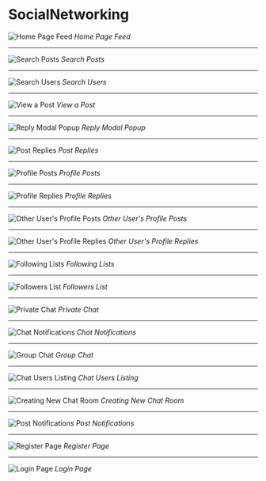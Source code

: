 # SocialNetworking

![Home Page Feed](https://raw.githubusercontent.com/elvan/social-networking-app-express-mongoose-socketio/main/_screenshots/Screenshot%202023-04-27%20133038.png)
*Home Page Feed*

---

![Search Posts](https://raw.githubusercontent.com/elvan/social-networking-app-express-mongoose-socketio/main/_screenshots/Screenshot%202023-04-27%20133116.png)
*Search Posts*

---

![Search Users](https://raw.githubusercontent.com/elvan/social-networking-app-express-mongoose-socketio/main/_screenshots/Screenshot%202023-04-27%20133131.png)
*Search Users*

---

![View a Post](https://raw.githubusercontent.com/elvan/social-networking-app-express-mongoose-socketio/main/_screenshots/Screenshot%202023-04-27%20133156.png)
*View a Post*

---

![Reply Modal Popup](https://raw.githubusercontent.com/elvan/social-networking-app-express-mongoose-socketio/main/_screenshots/Screenshot%202023-04-27%20133210.png)
*Reply Modal Popup*

---

![Post Replies](https://raw.githubusercontent.com/elvan/social-networking-app-express-mongoose-socketio/main/_screenshots/Screenshot%202023-04-27%20133306.png)
*Post Replies*

---

![Profile Posts](https://raw.githubusercontent.com/elvan/social-networking-app-express-mongoose-socketio/main/_screenshots/Screenshot%202023-04-27%20133337.png)
*Profile Posts*

---

![Profile Replies](https://raw.githubusercontent.com/elvan/social-networking-app-express-mongoose-socketio/main/_screenshots/Screenshot%202023-04-27%20133348.png)
*Profile Replies*

---

![Other User's Profile Posts](https://raw.githubusercontent.com/elvan/social-networking-app-express-mongoose-socketio/main/_screenshots/Screenshot%202023-04-27%20133402.png)
*Other User's Profile Posts*

---

![Other User's Profile Replies](https://raw.githubusercontent.com/elvan/social-networking-app-express-mongoose-socketio/main/_screenshots/Screenshot%202023-04-27%20133415.png)
*Other User's Profile Replies*

---

![Following Lists](https://raw.githubusercontent.com/elvan/social-networking-app-express-mongoose-socketio/main/_screenshots/Screenshot%202023-04-27%20133426.png)
*Following Lists*

---

![Followers List](https://raw.githubusercontent.com/elvan/social-networking-app-express-mongoose-socketio/main/_screenshots/Screenshot%202023-04-27%20133436.png)
*Followers List*

---

![Private Chat](https://raw.githubusercontent.com/elvan/social-networking-app-express-mongoose-socketio/main/_screenshots/Screenshot%202023-04-27%20133454.png)
*Private Chat*

---

![Chat Notifications](https://raw.githubusercontent.com/elvan/social-networking-app-express-mongoose-socketio/main/_screenshots/Screenshot%202023-04-27%20133528.png)
*Chat Notifications*

---

![Group Chat](https://raw.githubusercontent.com/elvan/social-networking-app-express-mongoose-socketio/main/_screenshots/Screenshot%202023-04-27%20133541.png)
*Group Chat*

---

![Chat Users Listing](https://raw.githubusercontent.com/elvan/social-networking-app-express-mongoose-socketio/main/_screenshots/Screenshot%202023-04-27%20133625.png)
*Chat Users Listing*

---

![Creating New Chat Room](https://raw.githubusercontent.com/elvan/social-networking-app-express-mongoose-socketio/main/_screenshots/Screenshot%202023-04-27%20133638.png)
*Creating New Chat Room*

---

![Post Notifications](https://raw.githubusercontent.com/elvan/social-networking-app-express-mongoose-socketio/main/_screenshots/Screenshot%202023-04-27%20133653.png)
*Post Notifications*

---

![Register Page](https://raw.githubusercontent.com/elvan/social-networking-app-express-mongoose-socketio/main/_screenshots/Screenshot%202023-04-27%20133747.png)
*Register Page*

---

![Login Page](https://raw.githubusercontent.com/elvan/social-networking-app-express-mongoose-socketio/main/_screenshots/Screenshot%202023-04-27%20133801.png)
*Login Page*
